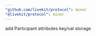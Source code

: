 ```yaml
---
"github.com/livekit/protocol": minor
"@livekit/protocol": minor
---
```


add Participant attributes key/val storage

